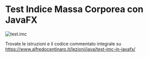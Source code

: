 # Test Indice Massa Corporea con JavaFX
![test.imc](https://www.alfredocentinaro.it/wp-content/uploads/2023/02/immagine-4.bmp "test.imc")

Trovate le istruzioni e il codice commentato integrale su https://www.alfredocentinaro.it/lezioni/java/test-imc-in-javafx/
